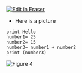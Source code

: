 [![Edit in Eraser](https://firebasestorage.googleapis.com/v0/b/second-petal-295822.appspot.com/o/images%2Fgithub%2FOpen%20in%20Eraser.svg?alt=media&token=968381c8-a7e7-472a-8ed6-4a6626da5501)](https://app.eraser.io/workspace/nX6hr5xHu1PeJkRV631P)
- Here is a picture
```
print Hello
number1= 25
number2= 15
number3= number1 + number2
print (number3)

```
![Figure 4](https://eraser.imgix.net/workspaces/nX6hr5xHu1PeJkRV631P/FtUlsc9D6KU9oBu56HOtT6X9a0N2/---figure---TLKOkZsTUzVP9C3xSzWMVw.svg?ixlib=js-3.7.0 "Figure 4")






<!--- Eraser file: https://app.eraser.io/workspace/nX6hr5xHu1PeJkRV631P --->